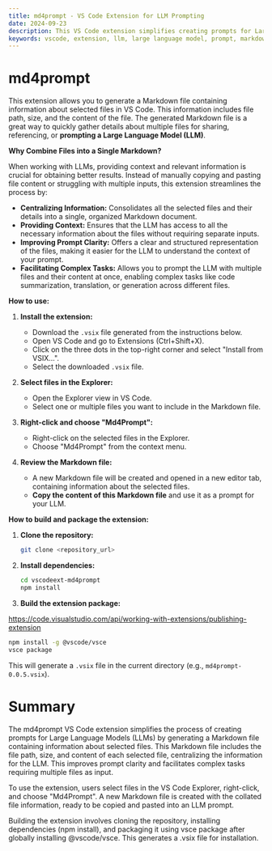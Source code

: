 ```yaml
---
title: md4prompt - VS Code Extension for LLM Prompting
date: 2024-09-23
description: This VS Code extension simplifies creating prompts for Large Language Models (LLMs) by generating a Markdown file with details about selected files, including path, size, and content.  Streamlines LLM interaction by centralizing file information for improved prompt clarity and handling complex tasks.
keywords: vscode, extension, llm, large language model, prompt, markdown, file, code, generate, context, ai, artificial intelligence, prompt engineering
---
```


# md4prompt

This extension allows you to generate a Markdown file containing information about selected files in VS Code. This information includes file path, size, and the content of the file. The generated Markdown file is a great way to quickly gather details about multiple files for sharing, referencing, or **prompting a Large Language Model (LLM)**.

**Why Combine Files into a Single Markdown?**

When working with LLMs, providing context and relevant information is crucial for obtaining better results. Instead of manually copying and pasting file content or struggling with multiple inputs, this extension streamlines the process by:

* **Centralizing Information:** Consolidates all the selected files and their details into a single, organized Markdown document.
* **Providing Context:** Ensures that the LLM has access to all the necessary information about the files without requiring separate inputs.
* **Improving Prompt Clarity:** Offers a clear and structured representation of the files, making it easier for the LLM to understand the context of your prompt.
* **Facilitating Complex Tasks:** Allows you to prompt the LLM with multiple files and their content at once, enabling complex tasks like code summarization, translation, or generation across different files.


**How to use:**

1. **Install the extension:**
   - Download the `.vsix` file generated from the instructions below.
   - Open VS Code and go to Extensions (Ctrl+Shift+X).
   - Click on the three dots in the top-right corner and select "Install from VSIX...".
   - Select the downloaded `.vsix` file.

2. **Select files in the Explorer:**
   - Open the Explorer view in VS Code.
   - Select one or multiple files you want to include in the Markdown file.

3. **Right-click and choose "Md4Prompt":**
   - Right-click on the selected files in the Explorer.
   - Choose "Md4Prompt" from the context menu.

4. **Review the Markdown file:**
   - A new Markdown file will be created and opened in a new editor tab, containing information about the selected files.
   - **Copy the content of this Markdown file** and use it as a prompt for your LLM.


**How to build and package the extension:**

1. **Clone the repository:**
   ```bash
   git clone <repository_url>
   ```
2. **Install dependencies:**
   ```bash
   cd vscodeext-md4prompt
   npm install
   ```
3. **Build the extension package:**

https://code.visualstudio.com/api/working-with-extensions/publishing-extension


   ```bash
   npm install -g @vscode/vsce 
   vsce package
   ```
   This will generate a `.vsix` file in the current directory (e.g., `md4prompt-0.0.5.vsix`). 

# Summary

The md4prompt VS Code extension simplifies the process of creating prompts for Large Language Models (LLMs) by generating a Markdown file containing information about selected files. This Markdown file includes the file path, size, and content of each selected file, centralizing the information for the LLM. This improves prompt clarity and facilitates complex tasks requiring multiple files as input.

To use the extension, users select files in the VS Code Explorer, right-click, and choose "Md4Prompt". A new Markdown file is created with the collated file information, ready to be copied and pasted into an LLM prompt.

Building the extension involves cloning the repository, installing dependencies (npm install), and packaging it using vsce package after globally installing @vscode/vsce. This generates a .vsix file for installation.